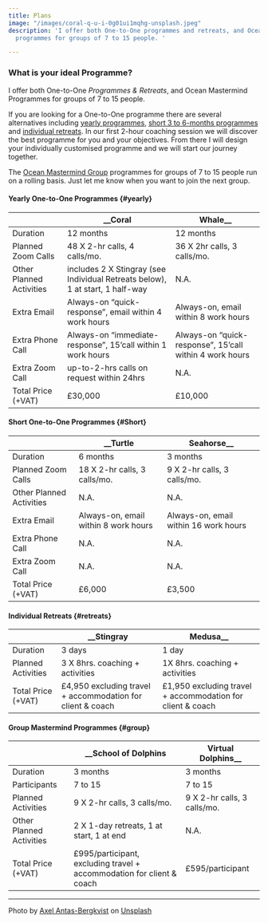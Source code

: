 ```yaml
---
title: Plans
image: "/images/coral-q-u-i-0g01ui1mqhg-unsplash.jpeg"
description: 'I offer both One-to-One programmes and retreats, and Ocean Mastermind
  programmes for groups of 7 to 15 people. '

---
```

### What is your ideal Programme?

I offer both One-to-One _Programmes & Retreats_, and Ocean Mastermind Programmes for groups of 7 to 15 people.

If you are looking for a One-to-One programme there are several alternatives including [yearly programmes](#yearly), [short 3 to 6-months programmes](#short) and [individual retreats](#retreats). In our first 2-hour coaching session we will discover the best programme for you and your objectives. From there I will design your individually customised programme and we will start our journey together.

The [Ocean Mastermind Group](#group) programmes for groups of 7 to 15 people run on a rolling basis. Just let me know when you want to join the next group.

#### Yearly One-to-One Programmes {#yearly}

|  | __Coral | Whale__ |
| --- | --- | --- |
| Duration | 12 months | 12 months |
| Planned Zoom Calls | 48 X 2-hr calls, 4 calls/mo. | 36 X 2hr calls, 3 calls/mo. |
| Other Planned Activities | includes 2 X Stingray (see Individual Retreats below), 1 at start, 1 half-way | N.A. |
| Extra Email | Always-on “quick- response”, email within 4 work hours | Always-on, email within 8 work hours |
| Extra Phone Call | Always-on “immediate- response”, 15’call within 1 work hours | Always-on “quick- response”, 15’call within 4 work hours |
| Extra Zoom Call | up-to-2-hrs calls on request within 24hrs | N.A. |
| Total Price (+VAT) | £30,000 | £10,000 |

#### Short One-to-One Programmes {#Short}

|  | __Turtle | Seahorse__ |
| --- | --- | --- |
| Duration | 6 months | 3 months |
| Planned Zoom Calls | 18 X 2-hr calls, 3 calls/mo. | 9 X 2-hr calls, 3 calls/mo. |
| Other Planned Activities | N.A. | N.A. |
| Extra Email | Always-on, email within 8 work hours | Always-on, email within 16 work hours |
| Extra Phone Call | N.A. | N.A. |
| Extra Zoom Call | N.A. | N.A. |
| Total Price (+VAT) | £6,000 | £3,500 |

#### Individual Retreats {#retreats}

|  | __Stingray | Medusa__ |
| --- | --- | --- |
| Duration | 3 days | 1 day |
| Planned Activities | 3 X 8hrs. coaching + activities | 1X 8hrs. coaching + activities |
| Total Price (+VAT) | £4,950 excluding travel + accommodation for client & coach | £1,950 excluding travel + accommodation for client & coach |

#### Group Mastermind Programmes {#group}

|  | __School of Dolphins | Virtual Dolphins__ |
| --- | --- | --- |
| Duration | 3 months | 3 months |
| Participants | 7 to 15 | 7 to 15 |
| Planned Activities | 9 X 2-hr calls, 3 calls/mo. | 9 X 2-hr calls, 3 calls/mo. |
| Other Planned Activities | 2 X 1-day retreats, 1 at start, 1 at end | N.A. |
| Total Price (+VAT) | £995/participant, excluding travel + accommodation for client & coach | £595/participant |

***

Photo by [Axel Antas-Bergkvist](https://unsplash.com/@aabergkvist?utm_source=unsplash&utm_medium=referral&utm_content=creditCopyText) on [Unsplash](https://unsplash.com/?utm_source=unsplash&utm_medium=referral&utm_content=creditCopyText)
